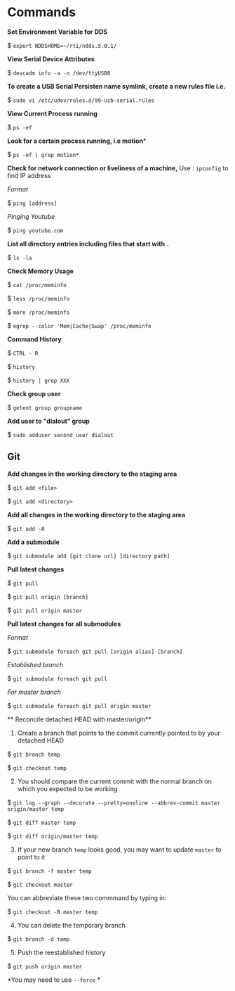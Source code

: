 # Commands

**Set Environment Variable for DDS**

$  `export NDDSHOME=~/rti/ndds.5.0.1/`

**View Serial Device Attributes**

$  `devcadm info -a -n /dev/ttyUSB0`

**To create a USB Serial Persisten name symlink, create a new rules file i.e.**

$  `sudo vi /etc/udev/rules.d/99-usb-serial.rules`

**View Current Process running**

$  `ps -ef`

**Look for a certain process running, i.e motion***

$  `ps -ef | grep motion*`

**Check for network connection or liveliness of a machine,** 
Use : `ipconfig` to find IP address

*Format*

$ `ping [address]`

*Pinging Youtube*

$ `ping youtube.com`

**List all directory entries including files that start with `.`**

$  `ls -la`

**Check Memory Usage**

$ `cat /proc/meminfo`

$ `less /proc/meminfo`

$ `more /proc/meminfo`

$ `egrep --color 'Mem|Cache|Swap' /proc/meminfo`

**Command History**

$ `CTRL - R`

$ `history`

$ `history | grep XXX`

**Check group user**

$ `getent group groupname`

**Add user to "dialout" group**

$ `sudo adduser second_user dialout`

## Git

**Add changes in the working directory to the staging area**

$  `git add <file>`

$  `git add <directory>`

**Add all changes in the working directory to the staging area**

$  `git add -A`

**Add a submodule**

$ `git submodule add [git clone url] [directory path]`

**Pull latest changes**

$ `git pull`

$ `git pull origin [branch]`

$ `git pull origin master`

**Pull latest changes for all submodules**

*Format*

$ `git submodule foreach git pull [origin alias] [branch]`

*Established branch*

$ `git submodule foreach git pull`

*For master branch*

$ `git submodule foreach git pull origin master`

** Reconcile detached HEAD with master/origin**

1. Create a branch that points to the commit currently pointed to by your detached HEAD

$ `git branch temp`

$ `git checkout temp`

2. You should compare the current commit with the normal branch on which you expected to be working

$ `git log --graph --decorate --pretty=oneline --abbrev-commit master origin/master temp`

$ `git diff master temp`

$ `git diff origin/master temp`

3. If your new branch `temp` looks good, you may want to update `master` to point to it

$ `git branch -f master temp`

$ `git checkout master`

You can abbreviate these two commmand by typing in:

$ `git checkout -B master temp`

4. You can delete the temporary branch

$ `git branch -d temp`

5. Push the reestablished history

$ `git push origin master`

*You may need to use `--force` *

